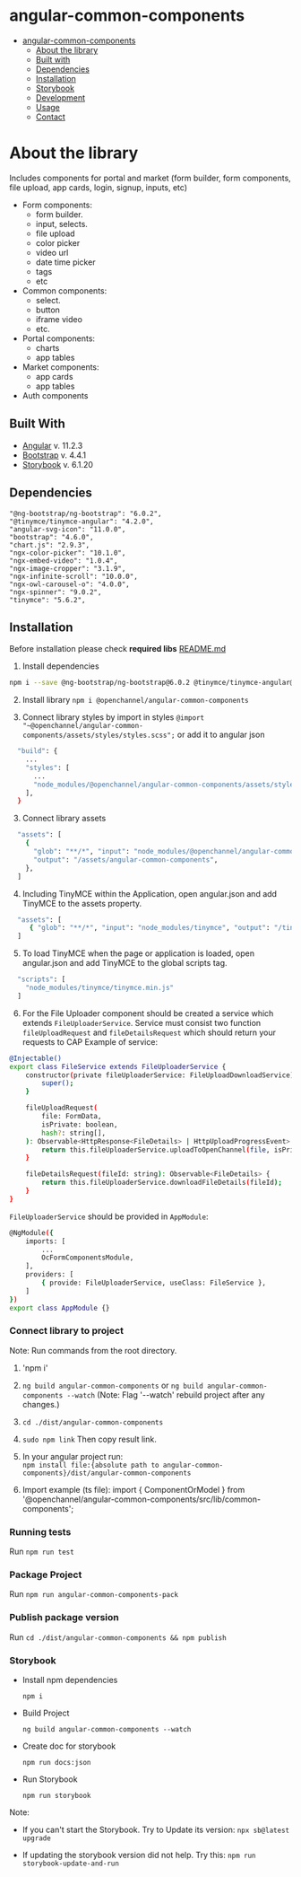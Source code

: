 # angular-common-components

* [angular-common-components](#angular-common-componentss)
  * [About the library](#about-the-library)
  * [Built with](#built-with)
  * [Dependencies](#dependencies)
  * [Installation](#installation)
  * [Storybook](#storybook)
  * [Development](#development)
  * [Usage](#usage)
  * [Contact](#contact)
  

# About the library

Includes components for portal and market (form builder, form components, file upload, app cards, login, signup, inputs, etc)
* Form components:
  - form builder.
  - input, selects.
  - file upload
  - color picker
  - video url
  - date time picker
  - tags
  - etc
* Common components:
  - select.
  - button
  - iframe video
  - etc.
* Portal components:
  - charts
  - app tables
* Market components:
  - app cards
  - app tables
* Auth components

## Built With
* [Angular](https://angular.io) v. 11.2.3
* [Bootstrap](https://getbootstrap.com) v. 4.4.1
* [Storybook](https://storybook.js.org/) v. 6.1.20

## Dependencies
    "@ng-bootstrap/ng-bootstrap": "6.0.2",
    "@tinymce/tinymce-angular": "4.2.0",
    "angular-svg-icon": "11.0.0",
    "bootstrap": "4.6.0",
    "chart.js": "2.9.3",
    "ngx-color-picker": "10.1.0",
    "ngx-embed-video": "1.0.4",
    "ngx-image-cropper": "3.1.9",
    "ngx-infinite-scroll": "10.0.0",
    "ngx-owl-carousel-o": "4.0.0",
    "ngx-spinner": "9.0.2",
    "tinymce": "5.6.2",

## Installation

Before installation please check **required libs** [README.md](../../README.md#required-libs)

1. Install dependencies
```sh
npm i --save @ng-bootstrap/ng-bootstrap@6.0.2 @tinymce/tinymce-angular@4.2.0 angular-svg-icon@11.0.0 bootstrap@4.6.0 chart.js@2.9.3 ngx-color-picker@10.1.0 ngx-embed-video@1.0.4 ngx-image-cropper@3.1.9 ngx-infinite-scroll@10.0.0 ngx-owl-carousel-o@4.0.0 ngx-spinner@9.0.2 tinymce@5.6.2  
```
2. Install library `npm i @openchannel/angular-common-components`

3. Connect library styles by import in styles `@import "~@openchannel/angular-common-components/assets/styles/styles.scss";`
   or add it to angular json
```sh
  "build": {
    ...
    "styles": [
      ...
      "node_modules/@openchannel/angular-common-components/assets/styles/styles.scss"
    ],
  }
```
3. Connect library assets
```sh
  "assets": [
    {
      "glob": "**/*", "input": "node_modules/@openchannel/angular-common-components/assets/img",
      "output": "/assets/angular-common-components",
    },
  ]
 ```
4. Including TinyMCE within the Application, open angular.json and add TinyMCE to the assets property.
```sh
  "assets": [
     { "glob": "**/*", "input": "node_modules/tinymce", "output": "/tinymce/" }
  ]
 ```
5. To load TinyMCE when the page or application is loaded, open angular.json and add TinyMCE to the global scripts tag.
```sh
  "scripts": [
    "node_modules/tinymce/tinymce.min.js"
  ]
```
6. For the File Uploader component should be created a service which extends `FileUploaderService`.
Service must consist two function `fileUploadRequest` and `fileDetailsRequest` which  should return your requests to CAP
   Example of service:
```sh
@Injectable()
export class FileService extends FileUploaderService {
    constructor(private fileUploaderService: FileUploadDownloadService) {
        super();
    }

    fileUploadRequest(
        file: FormData,
        isPrivate: boolean,
        hash?: string[],
    ): Observable<HttpResponse<FileDetails> | HttpUploadProgressEvent> {
        return this.fileUploaderService.uploadToOpenChannel(file, isPrivate, hash);
    }

    fileDetailsRequest(fileId: string): Observable<FileDetails> {
        return this.fileUploaderService.downloadFileDetails(fileId);
    }
}
```
`FileUploaderService` should be provided in `AppModule`:
```sh
@NgModule({
    imports: [
        ...
        OcFormComponentsModule,
    ],
    providers: [
        { provide: FileUploaderService, useClass: FileService },
    ]
})
export class AppModule {}
```

### Connect library to project
Note: Run commands from the root directory.

1. 'npm i'  
   
2. `ng build angular-common-components` or `ng build angular-common-components --watch` 
   (Note: Flag '--watch' rebuild project after any changes.)

3. `cd ./dist/angular-common-components`

4. `sudo npm link` Then copy result link.

5. In your angular project run:<br> `npm install file:{absolute path to angular-common-components}/dist/angular-common-components`

6. Import example (ts file):
   import { ComponentOrModel } from '@openchannel/angular-common-components/src/lib/common-components';
   
### Running tests
Run `npm run test`

### Package Project
Run `npm run angular-common-components-pack`

### Publish package version
Run `cd ./dist/angular-common-components && npm publish`

<!-- STORYBOOK -->
### Storybook

* Install npm dependencies

  ``npm i``

* Build Project

  ``ng build angular-common-components --watch``

* Create doc for storybook

  ``npm run docs:json``

* Run Storybook

  ``npm run storybook``

Note:
* If you can't start the Storybook. Try to Update its version:
  ``npx sb@latest upgrade``

* If updating the storybook version did not help. Try this:
  ``npm run storybook-update-and-run``
